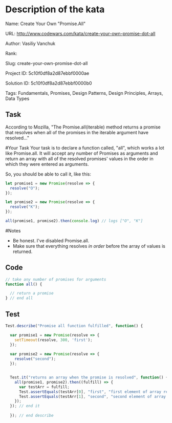 # Description of the kata

Name: Create Your Own "Promise.All"

URL: http://www.codewars.com/kata/create-your-own-promise-dot-all

Author: Vasiliy Vanchuk

Rank: 

Slug: create-your-own-promise-dot-all

Project ID: 5c10f0df8a2d87ebbf0000ae

Solution ID: 5c10f0df8a2d87ebbf0000b0

Tags: Fundamentals, Promises, Design Patterns, Design Principles, Arrays, Data Types

## Task

According to Mozilla, "The Promise.all(iterable) method returns a promise that resolves when all of the promises in the iterable argument have resolved..."

#Your Task
Your task is to declare a function called, "all", which works a lot like Promise.all. It will accept any number of Promises as arguments and return an array with all of the resolved promises' values in the order in which they were entered as arguments.

So, you should be able to call it, like this:

``` javascript
let promise1 = new Promise(resolve => {
  resolve("O");
});

let promise2 = new Promise(resolve => {
  resolve("K");
});

all(promise1, promise2).then(console.log) // logs ["O", "K"]
```


#Notes

- Be honest. I've disabled Promise.all.
- Make sure that everything resolves *in order* before the array of values is returned.

## Code

```javascript
// take any number of promises for arguments
function all() {

  // return a promise
} // end all
```

## Test

```javascript
Test.describe("Promise all function fulfilled", function() {

  var promise1 = new Promise(resolve => {
    setTimeout(resolve, 300, 'first');
  });
  
  var promise2 = new Promise(resolve => {
    resolve("second");
  });


  Test.it("returns an array when the promise is resolved", function() {
    all(promise1, promise2).then((fulfill) => {
      var testArr = fulfill;
      Test.assertEquals(testArr[0], "first", "first element of array returned should be 'first'");    
      Test.assertEquals(testArr[1], "second", "second element of array returned should be 'second'");
    });
  }); // end it
  
  }); // end describe

```

